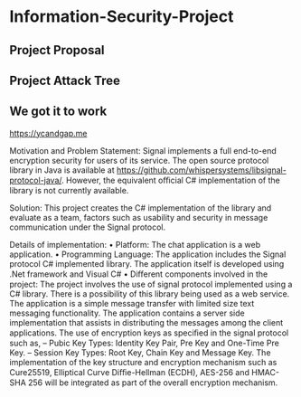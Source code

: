 # Information-Security-Project

## Project Proposal

## Project Attack Tree

## We got it to work
https://ycandgap.me

Motivation and Problem Statement:
Signal implements a full end-to-end encryption security for users of its service. The open source protocol library in Java is available at https://github.com/whispersystems/libsignal-protocol-java/. However, the equivalent oﬃcial C# implementation of the library is not currently available.

Solution:
This project creates the C# implementation of the library and evaluate as a team, factors such as usability and security in message communication under the Signal protocol. 

Details of implementation: 
• Platform: The chat application is a web application. 
• Programming Language: The application includes the Signal protocol C# implemented library. The application itself is developed using .Net framework and Visual C# 
• Diﬀerent components involved in the project: The project involves the use of signal protocol implemented using a C# library. There is a possibility of this library being used as a web service. The application is a simple message transfer with limited size text messaging functionality. The application contains a server side implementation that assists in distributing the messages among the client applications. The use of encryption keys as speciﬁed in the signal protocol such as,
– Pubic Key Types: Identity Key Pair, Pre Key and One-Time Pre Key. 
– Session Key Types: Root Key, Chain Key and Message Key.
The implementation of the key structure and encryption mechanism such as Cure25519, Elliptical Curve Diﬃe-Hellman (ECDH), AES-256 and HMAC-SHA 256 will be integrated as part of the overall encryption mechanism. 
